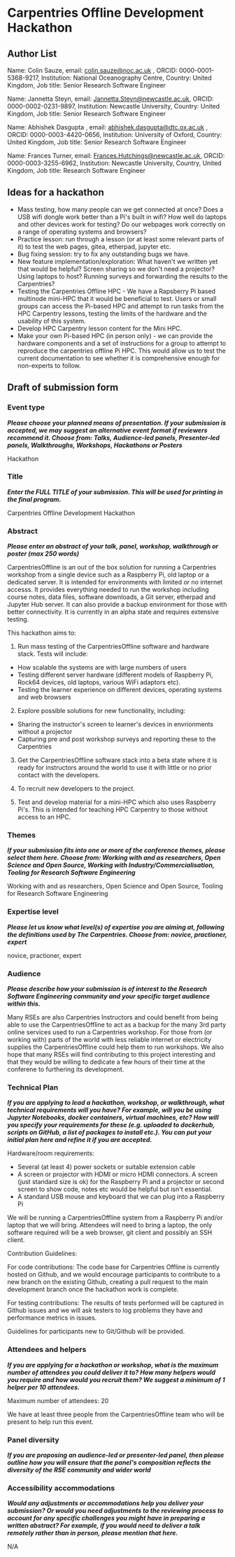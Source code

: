 # Carpentries Offline Development Hackathon

## Author List

Name: Colin Sauze, email: colin.sauze@noc.ac.uk , ORCID: 0000-0001-5368-9217, Institution: National Oceanography Centre, Country: United Kingdom, Job title: Senior Research Software Engineer

Name: Jannetta Steyn, email: Jannetta.Steyn@newcastle.ac.uk, ORCID: 0000-0002-0231-9897, Institution: Newcastle University, Country: United Kingdom, Job title: Senior Research Software Engineer

Name: Abhishek Dasgupta , email: abhishek.dasgupta@dtc.ox.ac.uk , ORCID: 0000-0003-4420-0656, Institution: University of Oxford, Country: United Kingdom, Job title: Senior Research Software Engineer

Name: Frances Turner, email: Frances.Hutchings@newcastle.ac.uk, ORCID: 0000-0003-3255-6962, Institution: Newcastle University, Country, United Kingdom, Job title: Research Software Engineer

## Ideas for a hackathon

* Mass testing, how many people can we get connected at once? Does a USB wifi dongle work better than a Pi's built in wifi? How well do laptops and other devices work for testing? Do our webpages work correctly on a range of operating systems and browsers?
* Practice lesson: run through a lesson (or at least some relevant parts of it) to test the web pages, gitea, etherpad, jupyter etc.
* Bug fixing session: try to fix any outstanding bugs we have.
* New feature implementation/exploration: What haven't we written yet that would be helpful? Screen sharing so we don't need a projector? Using laptops to host? Running surveys and forwarding the results to the Carpentries?
* Testing the Carpentries Offline HPC - We have a Rapsberry Pi based multinode mini-HPC that it would be beneficial to test. Users or small groups can access the Pi-based HPC and attempt to run tasks from the HPC Carpentry lessons, testing the limits of the hardware and the usability of this system.
* Develop HPC Carpentry lesson content for the Mini HPC. 
* Make your own Pi-based HPC (in person only) - we can provide the hardware components and a set of instructions for a group to attempt to reproduce the carpentries offline Pi HPC. This would allow us to test the current documentation to see whether it is comprehensive enough for non-experts to follow.

## Draft of submission form

### Event type

***Please choose your planned means of presentation.
If your submission is accepted, we may suggest an alternative event format if reviewers recommend it.
Choose from: Talks, Audience-led panels, Presenter-led panels, Walkthroughs, Workshops, Hackathons or Posters***

Hackathon

### Title

***Enter the FULL TITLE of your submission. This will be used for printing in the final program.***

Carpentries Offline Development Hackathon

### Abstract

***Please enter an abstract of your talk, panel, workshop, walkthrough or poster (max 250 words)***

CarpentriesOffline is an out of the box solution for running a Carpentries workshop from a single device such as a Raspberry Pi, old laptop or a dedicated server. It is intended for environments with limited or no internet accesss. It provides everything needed to run the workshop including course notes, data files, software downloads, a Git server, etherpad and Jupyter Hub server. It can also provide a backup environment for those with better connectivity. It is currently in an alpha state and requires extensive testing.

This hackathon aims to:

1. Run mass testing of the CarpentriesOffline software and hardware stack. Tests will include:

* How scalable the systems are with large numbers of users
* Testing different server hardware (different models of Raspberry Pi, Rock64 devices, old laptops, various WiFi adaptors etc).
* Testing the learner experience on different devices, operating systems and web browsers

2. Explore possible solutions for new functionality, including:

* Sharing the instructor's screen to learner's devices in envrionments without a projector
* Capturing pre and post workshop surveys and reporting these to the Carpentries

3. Get the CarpentriesOffline software stack into a beta state where it is ready for instructors around the world to use it with little or no prior contact with the developers.

4. To recruit new developers to the project.

5. Test and develop material for a mini-HPC which also uses Raspberry Pi's. This is intended for teaching HPC Carpentry to those without access to an HPC.

### Themes

***If your submission fits into one or more of the conference themes, please select them here. Choose from: Working with and as researchers, Open Science and Open Source, Working with Industry/Commercialisation, Tooling for Research Software Engineering***

Working with and as researchers, Open Science and Open Source, Tooling for Research Software Engineering

### Expertise level

***Please let us know what level(s) of expertise you are aiming at, following the definitions used by The Carpentries. Choose from: novice, practioner, expert***

novice, practioner, expert

### Audience

***Please describe how your submission is of interest to the Research Software Engineering community and your specific target audience within this.***

Many RSEs are also Carpentries Instructors and could benefit from being able to use the CarpentriesOffline to act as a backup for the many 3rd party online services used to run a Carpentries workshop. For those from (or working with) parts of the world with less reliable internet or electricity supplies the CarpentriesOffline could help them to run workshops. We also hope that many RSEs will find contributing to this project interesting and that they would be willing to dedicate a few hours of their time at the conferene to furthering its development.

### Technical Plan

***If you are applying to lead a hackathon, workshop, or walkthrough, what technical requirements will you have? For example, will you be using Jupyter Notebooks, docker containers, virtual machines, etc? How will you specify your requirements for these (e.g. uploaded to dockerhub, scripts on GitHub, a list of packages to install etc.). You can put your initial plan here and refine it if you are accepted.***

Hardware/room requirements:

* Several (at least 4) power sockets or suitable extension cable
* A screen or projector with HDMI or micro HDMI connectors. A screen (just standard size is ok) for the Raspberry Pi and a projector or second screen to show code, notes etc would be helpful but isn't essential.
* A standard USB mouse and keyboard that we can plug into a Raspberry Pi

We will be running a CarpentriesOffline system from a Raspberry Pi and/or laptop that we will bring. Attendees will need to bring a laptop, the only software required will be a web browser, git client and possibly an SSH client.

Contribution Guidelines:

For code contributions: The code base for Carpentries Offline is currently hosted on Github, and we would encourage participants to contribute to a new 
branch on the existing Github, creating a pull request to the main development branch once the hackathon work is complete. 

For testing contributions: The results of tests performed will be captured in Github issues and we will ask testers to log problems they have and performance metrics in issues.

Guidelines for participants new to Git/Github will be provided. 

### Attendees and helpers

***If you are applying for a hackathon or workshop, what is the maximum number of attendees you could deliver it to? How many helpers would you require and how would you recruit them? We suggest a minimum of 1 helper per 10 attendees.***

Maximum number of attendees: 20

We have at least three people from the CarpentriesOffline team who will be present to help run this event.

### Panel diversity

***If you are proposing an audience-led or presenter-led panel, then please outline how you will ensure that the panel's composition reflects the diversity of the RSE community and wider world***

### Accessibility accommodations

***Would any adjustments or accommodations help you deliver your submission? Or would you need adjustments to the reviewing process to account for any specific challenges you might have in preparing a written abstract? For example, if you would need to deliver a talk remotely rather than in person, please mention that here.***

N/A
